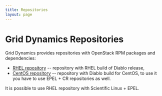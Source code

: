 ```yaml
---
title: Repositories
layout: page
---
```


# Grid Dynamics Repositories

Grid Dynamics provides repositories with OpenStack RPM packages and dependencies:

* [RHEL repository](http://yum.griddynamics.net/yum/diablo/) -- repository with RHEL build of Diablo release,
* [CentOS repository](http://yum.griddynamics.net/yum/diablo-centos/) -- repository with Diablo build for CentOS, to use it you have to use EPEL + CR repositories as well.

It is possible to use RHEL repository with Scientific Linux + EPEL.

